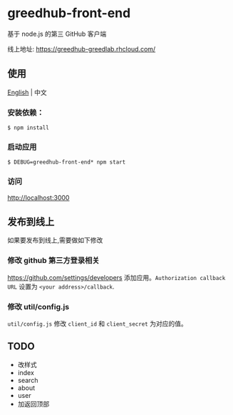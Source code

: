 # greedhub-front-end

基于 node.js 的第三 GitHub 客户端

线上地址: <https://greedhub-greedlab.rhcloud.com/>

## 使用

[English](README.md) | 中文

### 安装依赖：

```
$ npm install
```

### 启动应用

```
$ DEBUG=greedhub-front-end* npm start
```

### 访问

<http://localhost:3000>

## 发布到线上

如果要发布到线上,需要做如下修改

### 修改 github 第三方登录相关

<https://github.com/settings/developers> 添加应用。`Authorization callback URL` 设置为 `<your address>/callback`.

### 修改 util/config.js

`util/config.js` 修改 `client_id` 和 `client_secret` 为对应的值。

## TODO

* 改样式
* index
* search
* about
* user
* 加返回顶部